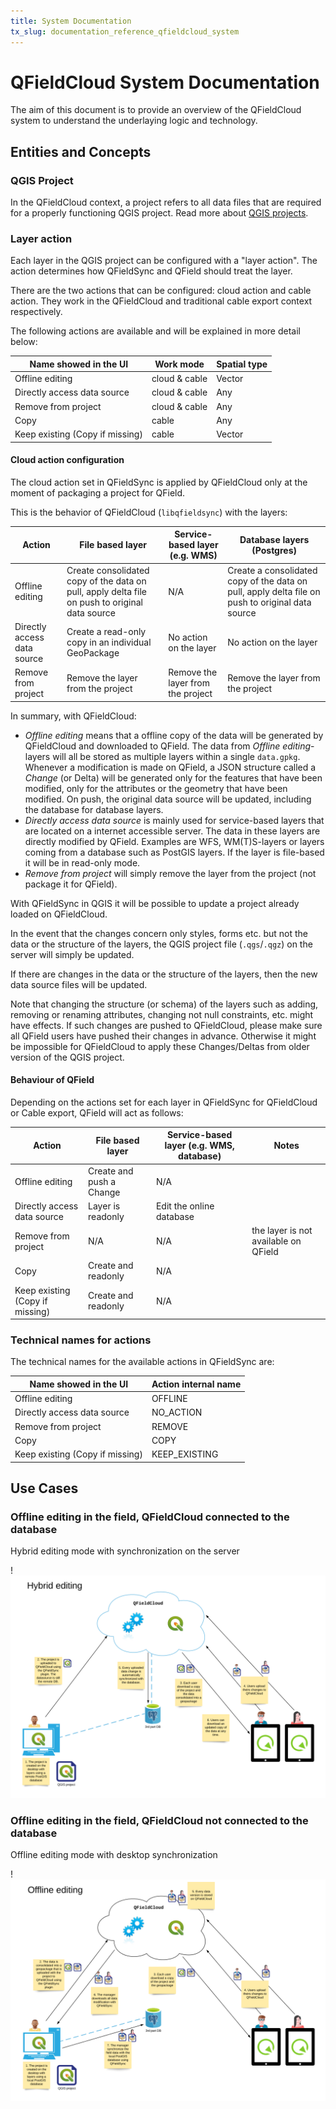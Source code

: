 ```yaml
---
title: System Documentation
tx_slug: documentation_reference_qfieldcloud_system
---
```


# QFieldCloud System Documentation

The aim of this document is to provide an overview of the QFieldCloud system to understand the underlaying logic and technology.


## Entities and Concepts


### QGIS Project

In the QFieldCloud context, a project refers to all data files that are required for a properly functioning QGIS project.
Read more about [QGIS projects](./projects.md).

### Layer action

Each layer in the QGIS project can be configured with a "layer action".
The action determines how QFieldSync and QField should treat the layer.

There are the two actions that can be configured: cloud action and cable action.
They work in the QFieldCloud and traditional cable export context respectively.

The following actions are available and will be explained in more detail below:

| Name showed in the UI           | Work mode     | Spatial type |
|---------------------------------|---------------|--------------|
| Offline editing                 | cloud & cable | Vector       |
| Directly access data source     | cloud & cable | Any          |
| Remove from project             | cloud & cable | Any          |
| Copy                            | cable         | Any          |
| Keep existing (Copy if missing) | cable         | Vector       |


#### Cloud action configuration

The cloud action set in QFieldSync is applied by QFieldCloud only at the moment of packaging a project for QField.

This is the behavior of QFieldCloud (`libqfieldsync`) with the layers:

| Action                      | File based layer                                                                               | Service-based layer (e.g. WMS)    | Database layers (Postgres)                                                                       |
|-----------------------------|------------------------------------------------------------------------------------------------|-----------------------------------|--------------------------------------------------------------------------------------------------|
| Offline editing             | Create consolidated copy of the data on pull, apply delta file on push to original data source | N/A                               | Create a consolidated copy of the data on pull, apply delta file on push to original data source |
| Directly access data source | Create a read-only copy in an individual GeoPackage                                            | No action on the layer            | No action on the layer                                                                           |
| Remove from project         | Remove the layer from the project                                                              | Remove the layer from the project | Remove the layer from the project                                                                |

In summary, with QFieldCloud:

- *Offline editing* means that a offline copy of the data will be generated by QFieldCloud and downloaded to QField.
The data from *Offline editing*-layers will all be stored as multiple layers within a single `data.gpkg`.
Whenever a modification is made on QField, a JSON structure called a *Change* (or Delta) will be generated only for the features that have been modified, only for the attributes or the geometry that have been modified.
On push, the original data source will be updated, including the database for database layers.
- *Directly access data source* is mainly used for service-based layers that are located on a internet accessible server.
The data in these layers are directly modified by QField.
Examples are WFS, WM(T)S-layers or layers coming from a database such as PostGIS layers.
If the layer is file-based it will be in read-only mode.
- *Remove from project* will simply remove the layer from the project (not package it for QField).

With QFieldSync in QGIS it will be possible to update a project already loaded on QFieldCloud.

In the event that the changes concern only styles, forms etc. but not the data or the structure of the layers, the QGIS project file (`.qgs`/`.qgz`) on the server will simply be updated.

If there are changes in the data or the structure of the layers, then the new data source files will be updated.

Note that changing the structure (or schema) of the layers such as adding, removing or renaming attributes, changing not null constraints, etc. might have effects.
If such changes are pushed to QFieldCloud, please make sure all QField users have pushed their changes in advance.
Otherwise it might be impossible for QFieldCloud to apply these Changes/Deltas from older version of the QGIS project.


#### Behaviour of QField

Depending on the actions set for each layer in QFieldSync for QFieldCloud or Cable export, QField will act as follows:

| Action                          | File based layer          | Service-based layer (e.g. WMS, database)   | Notes                                |
|---------------------------------|---------------------------|--------------------------------------------|--------------------------------------|
| Offline editing                 | Create and push a Change  | N/A                                        |                                      |
| Directly access data source     | Layer is readonly         | Edit the online  database                  |                                      |
| Remove from project             | N/A                       | N/A                                        | the layer is not available on QField |
| Copy                            | Create and readonly       | N/A                                        |                                      |
| Keep existing (Copy if missing) | Create and readonly       | N/A                                        |                                      |


### Technical names for actions

The technical names for the available actions in QFieldSync are:

| Name showed in the UI           | Action internal name |
|---------------------------------|----------------------|
| Offline editing                 | OFFLINE              |
| Directly access data source     | NO_ACTION            |
| Remove from project             | REMOVE               |
| Copy                            | COPY                 |
| Keep existing (Copy if missing) | KEEP_EXISTING        |



## Use Cases

### Offline editing in the field, QFieldCloud connected to the database

Hybrid editing mode with synchronization on the server

!![Hybrid editing mode](../../assets/images/hybrid-schema.png)

### Offline editing in the field, QFieldCloud not connected to the database

Offline editing mode with desktop synchronization

!![Offline editing mode](../../assets/images/offline-schema.png)
